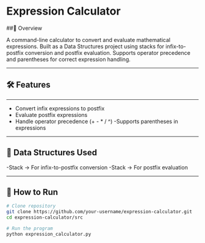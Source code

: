 # Expression Calculator
##📌 Overview

A command-line calculator to convert and evaluate mathematical expressions.
Built as a Data Structures project using stacks for infix-to-postfix conversion and postfix evaluation.
Supports operator precedence and parentheses for correct expression handling.

---

## 🛠 Features
---
- Convert infix expressions to postfix
- Evaluate postfix expressions
- Handle operator precedence (+ - * / ^)
-Supports parentheses in expressions

---

## 📂 Data Structures Used
-Stack → For infix-to-postfix conversion
-Stack → For postfix evaluation

---

## 🚀 How to Run
```bash
# Clone repository
git clone https://github.com/your-username/expression-calculator.git
cd expression-calculator/src

# Run the program
python expression_calculator.py
